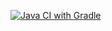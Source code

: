 [![Java CI with Gradle](https://github.com/EkaterinaPedan/aqaHomework6_BDD/actions/workflows/gradle.yml/badge.svg)](https://github.com/EkaterinaPedan/aqaHomework6_BDD/actions/workflows/gradle.yml)